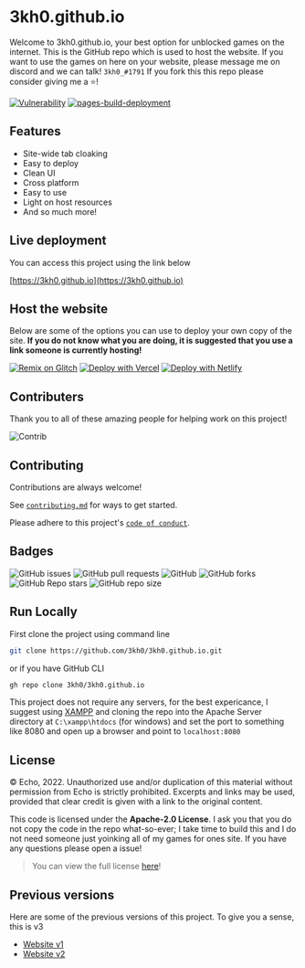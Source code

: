 
# 3kh0.github.io

Welcome to 3kh0.github.io, your best option for unblocked games on the internet.
This is the GitHub repo which is used to host the website. If you want to use the
games on here on your website, please message me on discord and we can talk! `3kh0_#1791`
If you fork this this repo please consider giving me a :star:!

[![Vulnerability](https://github.com/3kh0/3kh0.github.io/actions/workflows/codeql-analysis.yml/badge.svg?branch=main)](https://github.com/3kh0/3kh0.github.io/actions/workflows/codeql-analysis.yml) [![pages-build-deployment](https://github.com/3kh0/3kh0.github.io/actions/workflows/pages/pages-build-deployment/badge.svg?branch=main)](https://github.com/3kh0/3kh0.github.io/actions/workflows/pages/pages-build-deployment)

## Features

- Site-wide tab cloaking
- Easy to deploy
- Clean UI
- Cross platform
- Easy to use
- Light on host resources
- And so much more!


## Live deployment

You can access this project using the link below

[https://3kh0.github.io](https://3kh0.github.io)


## Host the website

Below are some of the options you can use to deploy your own copy of the site. **If you do not know what you are doing, it is suggested that you use a link someone is currently hosting!**

[![Remix on Glitch](https://binbashbanana.github.io/deploy-buttons/buttons/remade/glitch.svg)](https://glitch.com/edit/#!/import/github/3kh0/3kh0.github.io)
[![Deploy with Vercel](https://binbashbanana.github.io/deploy-buttons/buttons/remade/vercel.svg)](https://vercel.com/new/clone?repository-url=https%3A%2F%2Fgithub.com%2F3kh0%2F3kh0.github.io) 
[![Deploy with Netlify](https://binbashbanana.github.io/deploy-buttons/buttons/remade/netlify.svg)](https://app.netlify.com/start/deploy?repository=https://github.com/3kh0/3kh0.github.io)
## Contributers

Thank you to all of these amazing people for helping work on this project!

![Contrib](https://contrib.rocks/image?repo=3kh0/3kh0.github.io#)
## Contributing

Contributions are always welcome!

See [`contributing.md`](https://github.com/3kh0/3kh0.github.io/blob/main/.github/CONTRIBUTING.md) for ways to get started.

Please adhere to this project's [`code of conduct`](https://github.com/3kh0/3kh0.github.io/blob/main/.github/CODE_OF_CONDUCT.md).


## Badges

![GitHub issues](https://img.shields.io/github/issues/3kh0/3kh0.github.io?logo=github&style=flat-square) 
![GitHub pull requests](https://img.shields.io/github/issues-pr/3kh0/3kh0.github.io?label=Pull%20requests&logo=github&style=flat-square) 
![GitHub](https://img.shields.io/github/license/3kh0/3kh0.github.io?label=Licence&logo=github&style=flat-square) 
![GitHub forks](https://img.shields.io/github/forks/3kh0/3kh0.github.io?label=Forks&logo=github&style=flat-square) 
![GitHub Repo stars](https://img.shields.io/github/stars/3kh0/3kh0.github.io?color=yellow&label=Stars&logo=github&style=flat-square) 
![GitHub repo size](https://img.shields.io/github/repo-size/3kh0/3kh0.github.io?label=Repo%20size&logo=github&style=flat-square) 

## Run Locally

First clone the project using command line

```bash
git clone https://github.com/3kh0/3kh0.github.io.git
```

or if you have GitHub CLI

```bash
gh repo clone 3kh0/3kh0.github.io
```

This project does not require any servers, for the best expericance, I suggest 
using [XAMPP](https://www.apachefriends.org/) and cloning the repo into the
Apache Server directory at `C:\xampp\htdocs` (for windows) and set the port
to something like 8080 and open up a browser and point to `localhost:8080`

## License


© Echo, 2022. Unauthorized use and/or duplication of this material without permission from Echo is strictly prohibited. Excerpts and links may be used, provided that clear credit is given with a link to the original content.

This code is licensed under the **Apache-2.0 License**. I ask you that you do not copy the code in the repo what-so-ever; I take time to build this and I do not need someone just yoinking all of my games for ones site. If you have any questions please open a issue!

> You can view the full license [here](https://github.com/3kh0/3kh0.github.io/blob/main/LICENSE.md)!


## Previous versions

Here are some of the previous versions of this project. To give you a
sense, this is v3

- [Website v1](https://github.com/3kh0/website-v1)
- [Website v2](https://github.com/3kh0/website-v2)

